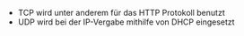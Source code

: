 - TCP wird unter anderem für das HTTP Protokoll benutzt
- UDP wird bei der IP-Vergabe mithilfe von DHCP eingesetzt
